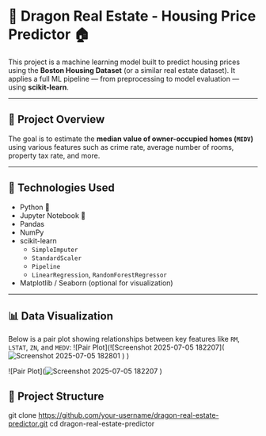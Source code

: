 # 🐉 Dragon Real Estate - Housing Price Predictor 🏠

This project is a machine learning model built to predict housing prices using the **Boston Housing Dataset** (or a similar real estate dataset). It applies a full ML pipeline — from preprocessing to model evaluation — using **scikit-learn**.

---

## 📌 Project Overview

The goal is to estimate the **median value of owner-occupied homes (`MEDV`)** using various features such as crime rate, average number of rooms, property tax rate, and more.

---

## 🔧 Technologies Used

- Python 🐍
- Jupyter Notebook 📓
- Pandas
- NumPy
- scikit-learn
  - `SimpleImputer`
  - `StandardScaler`
  - `Pipeline`
  - `LinearRegression`, `RandomForestRegressor`
- Matplotlib / Seaborn (optional for visualization)
  

---

## 📊 Data Visualization

Below is a pair plot showing relationships between key features like `RM`, `LSTAT`, `ZN`, and `MEDV`:
![Pair Plot](![Screenshot 2025-07-05 182207](![Screenshot 2025-07-05 182801](https://github.com/user-attachments/assets/0f3746a1-6c37-4fa0-8767-0937bd688abe)
)
)

![Pair Plot](![Screenshot 2025-07-05 182207](https://github.com/user-attachments/assets/783b1f5a-089d-4103-96ce-286f7ea34fe5)
)


## 📁 Project Structure



git clone https://github.com/your-username/dragon-real-estate-predictor.git
cd dragon-real-estate-predictor



